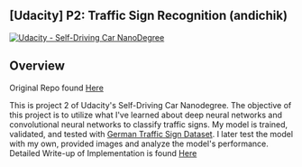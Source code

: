 ## [Udacity] P2: Traffic Sign Recognition (andichik)
[![Udacity - Self-Driving Car NanoDegree](https://s3.amazonaws.com/udacity-sdc/github/shield-carnd.svg)](http://www.udacity.com/drive)

Overview
---
Original Repo found [Here](https://github.com/udacity/CarND-Traffic-Sign-Classifier-Project/)

This is project 2 of Udacity's Self-Driving Car Nanodegree. The objective of this project is to utilize what I've learned about deep neural networks and convolutional neural networks to classify traffic signs. My model is trained, validated, and tested with [German Traffic Sign Dataset](http://benchmark.ini.rub.de/?section=gtsrb&subsection=dataset). I later test the model with my own, provided images and analyze the model's performance. Detailed Write-up of Implementation is found [Here](https://github.com/andichik/SDC-Term-1/CarND-Traffic-Sign-Classifier-Project/blob/master/writeup.md)


